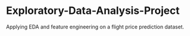 # Exploratory-Data-Analysis-Project
 Applying EDA and feature engineering on a flight price prediction dataset.
